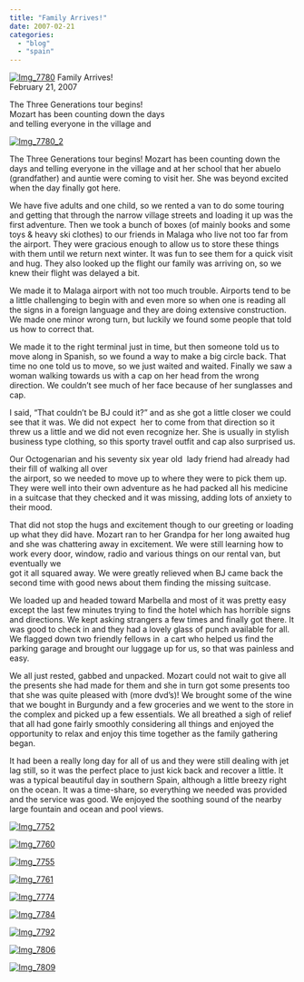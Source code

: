 ```yaml
---
title: "Family Arrives!"
date: 2007-02-21
categories: 
  - "blog"
  - "spain"
---
```


 [![Img_7780](https://pub-ac94b3f306b24c0dba4238943c97f2e1.r2.dev/2008/04/17/img_7780.png "Img_7780")](https://pub-ac94b3f306b24c0dba4238943c97f2e1.r2.dev/photos/uncategorized/2008/04/17/img_7780.png) Family Arrives!  
February 21, 2007

The Three Generations tour begins!  
Mozart has been counting down the days  
and telling everyone in the village and

<!--more-->

[![Img_7780_2](https://pub-ac94b3f306b24c0dba4238943c97f2e1.r2.dev/2008/04/17/img_7780_2.png "Img_7780_2")](https://pub-ac94b3f306b24c0dba4238943c97f2e1.r2.dev/photos/uncategorized/2008/04/17/img_7780_2.png)

The Three Generations tour begins! Mozart has been counting down the days and telling everyone in the village and at her school that her abuelo (grandfather) and auntie were coming to visit her. She was beyond excited when the day finally got here.

We have five adults and one child, so we rented a van to do some touring and getting that through the narrow village streets and loading it up was the first adventure. Then we took a bunch of boxes (of mainly books and some toys & heavy ski clothes) to our friends in Malaga who live not too far from the airport. They were gracious enough to allow us to store these things with them until we return next winter. It was fun to see them for a quick visit and hug. They also looked up the flight our family was arriving on, so we knew their flight was delayed a bit.

We made it to Malaga airport with not too much trouble. Airports tend to be a little challenging to begin with and even more so when one is reading all the signs in a foreign language and they are doing extensive construction. We made one minor wrong turn, but luckily we found some people that told us how to correct that.

We made it to the right terminal just in time, but then someone told us to move along in Spanish, so we found a way to make a big circle back. That time no one told us to move, so we just waited and waited. Finally we saw a woman walking towards us with a cap on her head from the wrong direction. We couldn’t see much of her face because of her sunglasses and cap.

I said, “That couldn’t be BJ could it?” and as she got a little closer we could see that it was. We did not expect  her to come from that direction so it threw us a little and we did not even recognize her. She is usually in stylish business type clothing, so this sporty travel outfit and cap also surprised us.

Our Octogenarian and his seventy six year old  lady friend had already had their fill of walking all over  
the airport, so we needed to move up to where they were to pick them up. They were well into their own adventure as he had packed all his medicine in a suitcase that they checked and it was missing, adding lots of anxiety to their mood.

That did not stop the hugs and excitement though to our greeting or loading up what they did have. Mozart ran to her Grandpa for her long awaited hug and she was chattering away in excitement. We were still learning how to work every door, window, radio and various things on our rental van, but eventually we  
got it all squared away. We were greatly relieved when BJ came back the second time with good news about them finding the missing suitcase.

We loaded up and headed toward Marbella and most of it was pretty easy except the last few minutes trying to find the hotel which has horrible signs and directions. We kept asking strangers a few times and finally got there. It was good to check in and they had a lovely glass of punch available for all. We flagged down two friendly fellows in  a cart who helped us find the parking garage and brought our luggage up for us, so that was painless and easy.

We all just rested, gabbed and unpacked. Mozart could not wait to give all the presents she had made for them and she in turn got some presents too that she was quite pleased with (more dvd’s)! We brought some of the wine that we bought in Burgundy and a few groceries and we went to the store in the complex and picked up a few essentials. We all breathed a sigh of relief that all had gone fairly smoothly considering all things and enjoyed the opportunity to relax and enjoy this time together as the family gathering began.

It had been a really long day for all of us and they were still dealing with jet lag still, so it was the perfect place to just kick back and recover a little. It was a typical beautiful day in southern Spain, although a little breezy right on the ocean. It was a time-share, so everything we needed was provided and the service was good. We enjoyed the soothing sound of the nearby large fountain and ocean and pool views.

[![Img_7752](https://pub-ac94b3f306b24c0dba4238943c97f2e1.r2.dev/2008/04/17/img_7752.png "Img_7752")](https://pub-ac94b3f306b24c0dba4238943c97f2e1.r2.dev/photos/uncategorized/2008/04/17/img_7752.png)

[![Img_7760](https://pub-ac94b3f306b24c0dba4238943c97f2e1.r2.dev/2008/04/17/img_7760.png "Img_7760")](https://pub-ac94b3f306b24c0dba4238943c97f2e1.r2.dev/photos/uncategorized/2008/04/17/img_7760.png)

[![Img_7755](https://pub-ac94b3f306b24c0dba4238943c97f2e1.r2.dev/2008/04/17/img_7755.png "Img_7755")](https://pub-ac94b3f306b24c0dba4238943c97f2e1.r2.dev/photos/uncategorized/2008/04/17/img_7755.png)

[![Img_7761](https://pub-ac94b3f306b24c0dba4238943c97f2e1.r2.dev/2008/04/17/img_7761.png "Img_7761")](https://pub-ac94b3f306b24c0dba4238943c97f2e1.r2.dev/photos/uncategorized/2008/04/17/img_7761.png)

[![Img_7774](https://pub-ac94b3f306b24c0dba4238943c97f2e1.r2.dev/2008/04/17/img_7774.png "Img_7774")](https://pub-ac94b3f306b24c0dba4238943c97f2e1.r2.dev/photos/uncategorized/2008/04/17/img_7774.png)

[![Img_7784](https://pub-ac94b3f306b24c0dba4238943c97f2e1.r2.dev/2008/04/17/img_7784.png "Img_7784")](https://pub-ac94b3f306b24c0dba4238943c97f2e1.r2.dev/photos/uncategorized/2008/04/17/img_7784.png)

[![Img_7792](https://pub-ac94b3f306b24c0dba4238943c97f2e1.r2.dev/2008/04/17/img_7792.png "Img_7792")](https://pub-ac94b3f306b24c0dba4238943c97f2e1.r2.dev/photos/uncategorized/2008/04/17/img_7792.png)

[![Img_7806](https://pub-ac94b3f306b24c0dba4238943c97f2e1.r2.dev/2008/04/17/img_7806.png "Img_7806")](https://pub-ac94b3f306b24c0dba4238943c97f2e1.r2.dev/photos/uncategorized/2008/04/17/img_7806.png)

[![Img_7809](https://pub-ac94b3f306b24c0dba4238943c97f2e1.r2.dev/2008/04/17/img_7809.png "Img_7809")](https://pub-ac94b3f306b24c0dba4238943c97f2e1.r2.dev/photos/uncategorized/2008/04/17/img_7809.png)
